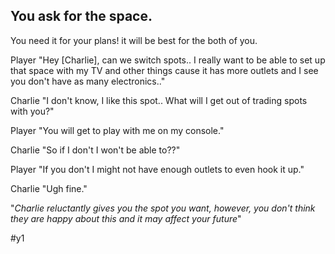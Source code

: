 ## You ask for the space.
You need it for your plans! it will be best for the both of you.

Player "Hey [Charlie], can we switch spots.. I really want to be able to set up that space with my TV and other things cause it has more outlets and I see you don't have as many electronics.."

Charlie "I don't know, I like this spot.. What will I get out of trading spots with you?"

Player "You will get to play with me on my console."

Charlie "So if I don't I won't be able to??"

Player "If you don't I might not have enough outlets to even hook it up."

Charlie "Ugh fine." 

"_Charlie reluctantly gives you the spot you want, however, you don't think they are happy about this and it may affect your future_"

#y1